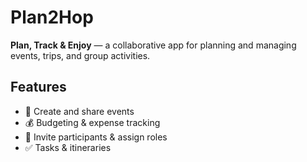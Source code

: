 # Plan2Hop

**Plan, Track & Enjoy** — a collaborative app for planning and managing events, trips, and group activities.  

## Features  
- 📅 Create and share events  
- 💰 Budgeting & expense tracking  
- 👥 Invite participants & assign roles  
- ✅ Tasks & itineraries
